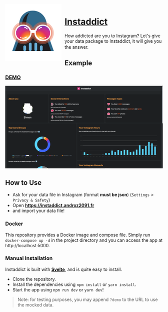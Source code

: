 <img width="180" height="180" align="left" style="float: left; margin: 0 10px 0 0;" alt="DDPE" src="https://github.com/Androz2091/instaddict/raw/master/public/favicon.png">  

# [Instaddict](https://instaddict.androz2091.fr)

How addicted are you to Instagram? Let's give your data package to Instaddict, it will give you the answer.
ㅤㅤㅤㅤㅤㅤㅤㅤ
## Example

### [DEMO](https://instaddict.androz2091.fr/stats/demo)

![Example](./example.png)

## How to Use

* Ask for your data file in Instagram (format **must be json**) (`Settings` > `Privacy & Safety`)
* Open **https://instaddict.androz2091.fr**
* and import your data file!

### Docker

This repository provides a Docker image and compose file. Simply run `docker-compose up -d` in the project directory 
and you can access the app at http://localhost:5000.

### Manual Installation

Instaddict is built with **[Svelte](https://svelte.dev)**, and is quite easy to install.

* Clone the repository.
* Install the dependencies using `npm install` or `yarn install`.
* Start the app using `npm run dev` or `yarn dev`!

> Note: for testing purposes, you may append `?demo` to the URL to use the mocked data.